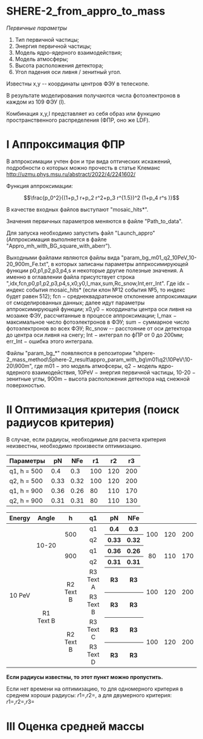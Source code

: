 # SHERE-2_from_appro_to_mass

*Первичные параметры*

1. Тип первичной частицы;
2. Энергия первичной частицы;
3. Модель ядро-ядерного взаимодействия;
4. Модель атмосферы;
5. Высота расположения детектора;
6. Угол падения оси ливня / зенитный угол.
   
Известны х,у -- координаты центров ФЭУ в телескопе.

В результате моделирования получаются числа фотоэлектронов в каждом из 109 ФЭУ (I).

Комбинация x,y,I представляет из себя образ или функцию пространственного распределения (ФПР, оно же LDF).

# I Аппроксимация ФПР

В аппроксимации учтен фон и три вида оптических искажений, подробности о которых можно прочесть в статье Клеманс http://uzmu.phys.msu.ru/abstract/2022/4/2241602/

Функция аппроксимации:

$$\frac{p_0^2}{(1+p_1  r+p_2  r^2+p_3  r^{1.5})^2  (1+p_4  r^s )}$$

В качестве входных файлов выступают "mosaic_hits*". 

Значения первичных параметров меняются в файле "Path_to_data". 

Для запуска необходимо запустить файл "Launch_appro" (Аппроксимация выполняется в файле "Appro_mh_with_BG_square_with_aberr").

Выходными файлами являются файлы вида "param_bg_m01_q2_10PeV_10-20_900m_Fe.txt", в которых записаны параметры аппркосимирующей функции p0,p1,p2,p3,p4,s и некоторые другие полезные значения. А именно в оглавлении файла присутствует строка ",idx,fcn,p0,p1,p2,p3,p4,s,x0,y0,I_max,sum,Rc_snow,Int,err_Int". Где idx $-$ индекс события mosaic_hits* (если клон №12 события №5, то индекс будет равен 512); fcn $-$ среднеквадратичное отклонение аппроксимации от смоделированных данных; далее идут параметры аппроксимирующей функции; x0,y0 $-$ координаты центра оси ливня на мозаике ФЭУ, рассчитанные в процессе аппроксимации; I_max $-$ максимальное число фотоэлектронов в ФЭУ; sum $-$ суммарное число фотоэлектронов во всех ФЭУ; Rc_snow -- расстояние от оси детектора до центра оси ливня на снегу; Int $-$ интеграл по фПР от 0 до 200мм; err_Int $-$ ошибка этого интеграла.

Файлы "param_bg_*" появляются в репозитории "shpere-2_mass_method\Sphere-2_result\appro_param_with_bg\m01\q2\10PeV\10-20\900m", где m01 $-$ это модель атмофсеры, q2 $-$ модель ядро-ядерного взаимодействия, 10PeV $-$ энергия первичной частицы, 10-20 $-$ зенитные углы, 900m $-$ высота расположения детектора над снежной поверхностью.

# II Оптимизация критерия (поиск радиусов критерия)

В случае, если радиусы, необходимые для расчета критерия неизвестны, необходимо произвести оптимизацию. 

Параметры | pN | NFe | r1 |  r2 |  r3  |
|----------|----------|----------|----------|----------|----------|
| q1, h = 500   | 0.4   | 0.3   | 100    | 120   | 200   |
| q2, h = 500   | 0.33   | 0.32   | 100    | 120   | 200   |
| q1, h = 900   | 0.36   | 0.26   | 80    | 110   | 170   |
| q2, h = 900   | 0.31   | 0.31   | 80    | 110   | 130   |

<table>
    <thead>
        <tr>
            <th>Energy</th>
            <th>Angle</th>
            <th>h</th>
            <th>q1</th>
            <th>pN</th>
            <th>NFe</th>
        </tr>
    </thead>
    <tbody>
        <tr>
            <td rowspan=8 align="center">10 PeV</td>
            <td rowspan=4 align="center">10-20</td>
            <td rowspan=2 align="center">500</td>
            <td align="center">q1</td>
            <th align="center">0.4 </th>
            <th align="center">0.3 </th>
           <td rowspan=2 align="center">100</td>
           <td rowspan=2 align="center">120</td>
           <td rowspan=2 align="center">200</td>
        </tr>
        <tr>
            <td align="center">q2</td>
            <th align="center">0.33 </th>
            <th align="center">0.32 </th>
        </tr>       
        <tr>
            <td rowspan=2 align="center">900</td>
            <td align="center">q1</td>
            <th align="center">0.36 </th>
            <th align="center">0.26 </th>
           <td rowspan=2 align="center">80</td>
           <td rowspan=2 align="center">110</td>
           <td rowspan=2 align="center">170</td>
        </tr>       
         <tr>
            <td align="center">q2</td>
            <th align="center">0.31 </th>
            <th align="center">0.31 </th>
        </tr>       
        <tr>
            <td rowspan=4 align="center">R1 Text B</td>
            <td rowspan=2 align="center">R2 Text B</td>
            <td align="center">R3 Text A</td>
           <th align="center">R3 </th>
            <th align="center">R3 </th>
           <td rowspan=2 align="center">100</td>
           <td rowspan=2 align="center">120</td>
           <td rowspan=2 align="center">200</td>
        </tr>
         <tr>
            <td align="center">R3 Text B</td>
            <th align="center">R3 </th>
            <th align="center">R3 </th>
        </tr>       
        <tr>
            <td rowspan=2 align="center">R2 Text B</td>
            <td align="center">R3 Text C</td>
           <th align="center">R3 </th>
            <th align="center">R3 </th>
           <td rowspan=2 align="center">100</td>
           <td rowspan=2 align="center">120</td>
           <td rowspan=2 align="center">200</td>
        </tr>       
         <tr>
            <td align="center">R3 Text D</td>
            <th align="center">R3 </th>
            <th align="center">R3 </th>
        </tr>   
    </tbody>
</table>

**Если радиусы известны, то этот пункт можно пропустить.**

Если нет времени на оптимизацию, то для одномерного критерия в среднем хороши радиусы: $r1=,r2=$, а для двумерного критерия: $r1=,r2=,r3=$



# III Оценка средней массы












